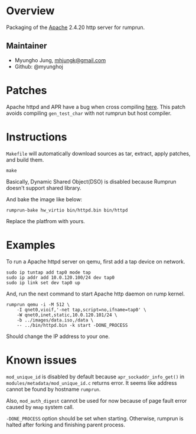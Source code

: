 Overview
========

Packaging of the [Apache](https://httpd.apache.org/) 2.4.20 http server for rumprun.

Maintainer
----------

* Myungho Jung, mhjungk@gmail.com
* Github: @myunghoj

Patches
=======

Apache httpd and APR have a bug when cross compiling [here](https://bz.apache.org/bugzilla/show_bug.cgi?id=51257). This patch avoids compiling `gen_test_char` with not rumprun but host compiler.

Instructions
============

`Makefile` will automatically download sources as tar, extract, apply patches, and build them.

```
make
```

Basically, Dynamic Shared Object(DSO) is disabled because Rumprun doesn't support shared library.

And bake the image like below:

```
rumprun-bake hw_virtio bin/httpd.bin bin/httpd
```

Replace the platfrom with yours.

Examples
========

To run a Apache httpd server on qemu, first add a tap device on network.

````
sudo ip tuntap add tap0 mode tap
sudo ip addr add 10.0.120.100/24 dev tap0
sudo ip link set dev tap0 up
````

And, run the next command to start Apache http daemon on rump kernel.

````
rumprun qemu -i -M 512 \
    -I qnet0,vioif,'-net tap,script=no,ifname=tap0' \
    -W qnet0,inet,static,10.0.120.101/24 \
    -b ../images/data.iso,/data \
    -- ../bin/httpd.bin -k start -DONE_PROCESS
````

Should change the IP address to your one.

Known issues
============

`mod_unique_id` is disabled by default because `apr_sockaddr_info_get()` in `modules/metadata/mod_unique_id.c` returns error. It seems like address cannot be found by hostname `rumprun`.

Also, `mod_auth_digest` cannot be used for now because of page fault error caused by `mmap` system call.

`-DONE_PROCESS` option should be set when starting. Otherwise, rumprun is halted after forking and finishing parent process.
